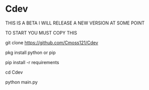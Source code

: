# Cdev


THIS IS A BETA I WILL RELEASE A NEW VERSION AT SOME POINT 

TO START YOU MUST COPY THIS

git clone https://github.com/Cmoss121/Cdev

pkg install python or pip

pip install -r requirements

cd Cdev

python main.py

